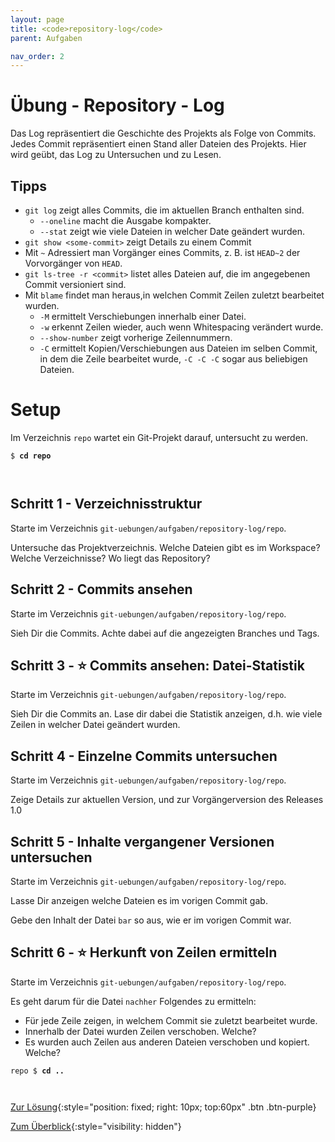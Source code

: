 ```yaml
---
layout: page
title: <code>repository-log</code>
parent: Aufgaben

nav_order: 2
---
```

# Übung - Repository - Log

Das Log repräsentiert die Geschichte des Projekts
als Folge von Commits.
Jedes Commit repräsentiert einen Stand aller Dateien des Projekts.
Hier wird geübt, das Log zu Untersuchen und zu Lesen.


## Tipps

* `git log` zeigt alles Commits, die im aktuellen Branch enthalten sind.
  - `--oneline` macht die Ausgabe kompakter.
  - `--stat` zeigt wie viele Dateien in welcher Date geändert wurden.
* `git show <some-commit>` zeigt Details zu einem Commit
* Mit `~` Adressiert man Vorgänger eines Commits, 
  z. B. ist `HEAD~2` der Vorvorgänger von `HEAD`.
* `git ls-tree -r <commit>` listet alles Dateien auf, die im angegebenen
  Commit versioniert sind.
* Mit `blame` findet man heraus,in welchen Commit Zeilen zuletzt bearbeitet wurden.
  - `-M` ermittelt Verschiebungen innerhalb einer Datei. 
  - `-w` erkennt Zeilen wieder, auch wenn Whitespacing verändert wurde.
  - `--show-number` zeigt vorherige Zeilennummern.
  - `-C` ermittelt Kopien/Verschiebungen aus Dateien im selben  Commit, in dem die Zeile bearbeitet wurde,
    `-C -C -C` sogar aus beliebigen Dateien.

# Setup

Im Verzeichnis `repo` wartet ein Git-Projekt darauf,
untersucht zu werden. 



<pre><code>$ <b>cd repo</b><br><br><br></code></pre>


<!--UEB-Repository - Log--><h2>Schritt 1 - Verzeichnisstruktur</h2>

Starte im Verzeichnis `git-uebungen/aufgaben/repository-log/repo`.

Untersuche das Projektverzeichnis.
Welche Dateien gibt es im Workspace? Welche Verzeichnisse?
Wo liegt das Repository?

<!--UEB-Repository - Log--><h2>Schritt 2 - Commits ansehen</h2>

Starte im Verzeichnis `git-uebungen/aufgaben/repository-log/repo`.

Sieh Dir die Commits. 
Achte dabei auf die angezeigten Branches und Tags.

<!--UEB-Repository - Log--><h2>Schritt 3 - ⭐ Commits ansehen: Datei-Statistik</h2>

Starte im Verzeichnis `git-uebungen/aufgaben/repository-log/repo`.

Sieh Dir die Commits an. 
Lase dir dabei die Statistik anzeigen, 
d.h. wie viele Zeilen in welcher Datei geändert wurden.

<!--UEB-Repository - Log--><h2>Schritt 4 - Einzelne Commits untersuchen</h2>

Starte im Verzeichnis `git-uebungen/aufgaben/repository-log/repo`.

Zeige Details zur aktuellen Version,
und zur Vorgängerversion des Releases 1.0

<!--UEB-Repository - Log--><h2>Schritt 5 - Inhalte vergangener Versionen untersuchen</h2>

Starte im Verzeichnis `git-uebungen/aufgaben/repository-log/repo`.

Lasse Dir anzeigen welche Dateien es im vorigen Commit gab.

Gebe den Inhalt der Datei `bar` so aus,  wie er im vorigen Commit war.

<!--UEB-Repository - Log--><h2>Schritt 6 - ⭐ Herkunft von Zeilen ermitteln</h2>

Starte im Verzeichnis `git-uebungen/aufgaben/repository-log/repo`.

Es geht darum für die Datei `nachher` Folgendes zu ermitteln:

* Für jede Zeile zeigen, in welchem Commit sie zuletzt bearbeitet wurde.
* Innerhalb der Datei wurden Zeilen verschoben. Welche?
* Es wurden auch Zeilen aus anderen Dateien verschoben und kopiert. Welche?


<pre><code>repo $ <b>cd ..</b><br><br><br></code></pre>


[Zur Lösung](loesung-repository-log.html){:style="position: fixed; right: 10px; top:60px" .btn .btn-purple}

[Zum Überblick](../../ueberblick.html){:style="visibility: hidden"}

